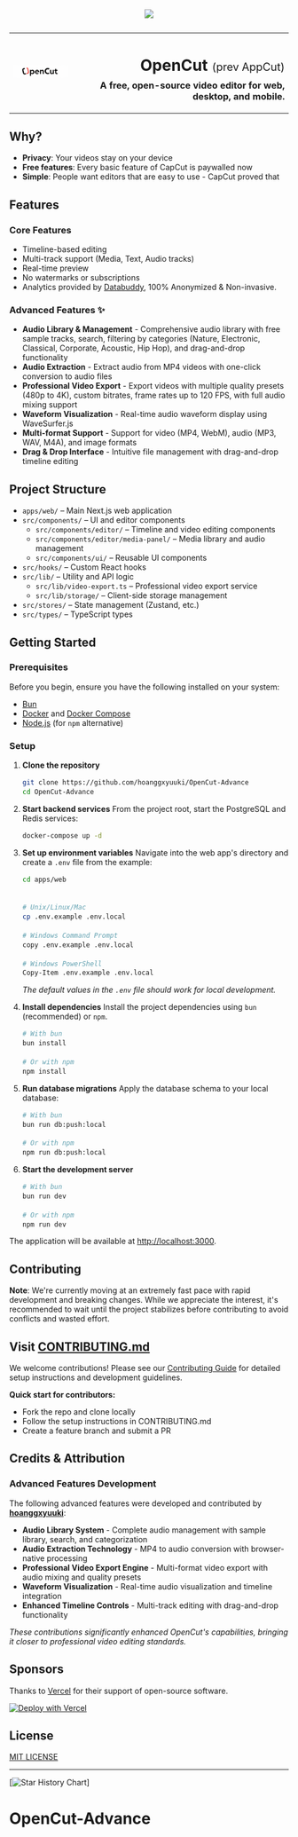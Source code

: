 <h1 align="center">
    <img src="https://readme-typing-svg.herokuapp.com/?font=Righteous&size=35&center=true&vCenter=true&width=500&height=70&duration=4000&lines=Remake+By+hoanggxyuuki;" />
</h1>
<table width="100%">
  <tr>
    <td align="left" width="120">
      <img src="apps/web/public/logo.png" alt="OpenCut Logo" width="100" />
    </td>
    <td align="right">
      <h1>OpenCut <span style="font-size: 0.7em; font-weight: normal;">(prev AppCut)</span></h1>
      <h3 style="margin-top: -10px;">A free, open-source video editor for web, desktop, and mobile.</h3>
    </td>
  </tr>
</table>

## Why?

- **Privacy**: Your videos stay on your device
- **Free features**: Every basic feature of CapCut is paywalled now
- **Simple**: People want editors that are easy to use - CapCut proved that

## Features

### Core Features
- Timeline-based editing
- Multi-track support (Media, Text, Audio tracks)
- Real-time preview
- No watermarks or subscriptions
- Analytics provided by [Databuddy](https://www.databuddy.cc?utm_source=opencut), 100% Anonymized & Non-invasive.

### Advanced Features ✨
- **Audio Library & Management** - Comprehensive audio library with free sample tracks, search, filtering by categories (Nature, Electronic, Classical, Corporate, Acoustic, Hip Hop), and drag-and-drop functionality
- **Audio Extraction** - Extract audio from MP4 videos with one-click conversion to audio files
- **Professional Video Export** - Export videos with multiple quality presets (480p to 4K), custom bitrates, frame rates up to 120 FPS, with full audio mixing support
- **Waveform Visualization** - Real-time audio waveform display using WaveSurfer.js
- **Multi-format Support** - Support for video (MP4, WebM), audio (MP3, WAV, M4A), and image formats
- **Drag & Drop Interface** - Intuitive file management with drag-and-drop timeline editing

## Project Structure

- `apps/web/` – Main Next.js web application
- `src/components/` – UI and editor components
  - `src/components/editor/` – Timeline and video editing components
  - `src/components/editor/media-panel/` – Media library and audio management
  - `src/components/ui/` – Reusable UI components
- `src/hooks/` – Custom React hooks
- `src/lib/` – Utility and API logic
  - `src/lib/video-export.ts` – Professional video export service
  - `src/lib/storage/` – Client-side storage management
- `src/stores/` – State management (Zustand, etc.)
- `src/types/` – TypeScript types

## Getting Started

### Prerequisites

Before you begin, ensure you have the following installed on your system:

- [Bun](https://bun.sh/docs/installation)
- [Docker](https://docs.docker.com/get-docker/) and [Docker Compose](https://docs.docker.com/compose/install/)
- [Node.js](https://nodejs.org/en/) (for `npm` alternative)

### Setup

1.  **Clone the repository**

    ```bash
    git clone https://github.com/hoanggxyuuki/OpenCut-Advance
    cd OpenCut-Advance
    ```

2.  **Start backend services**
    From the project root, start the PostgreSQL and Redis services:

    ```bash
    docker-compose up -d
    ```

3.  **Set up environment variables**
    Navigate into the web app's directory and create a `.env` file from the example:

    ```bash
    cd apps/web


    # Unix/Linux/Mac
    cp .env.example .env.local

    # Windows Command Prompt
    copy .env.example .env.local

    # Windows PowerShell
    Copy-Item .env.example .env.local
    ```

    _The default values in the `.env` file should work for local development._

4.  **Install dependencies**
    Install the project dependencies using `bun` (recommended) or `npm`.

    ```bash
    # With bun
    bun install

    # Or with npm
    npm install
    ```

5.  **Run database migrations**
    Apply the database schema to your local database:

    ```bash
    # With bun
    bun run db:push:local

    # Or with npm
    npm run db:push:local
    ```

6.  **Start the development server**

    ```bash
    # With bun
    bun run dev

    # Or with npm
    npm run dev
    ```

The application will be available at [http://localhost:3000](http://localhost:3000).

## Contributing

**Note**: We're currently moving at an extremely fast pace with rapid development and breaking changes. While we appreciate the interest, it's recommended to wait until the project stabilizes before contributing to avoid conflicts and wasted effort.

## Visit [CONTRIBUTING.md](.github/CONTRIBUTING.md)

We welcome contributions! Please see our [Contributing Guide](.github/CONTRIBUTING.md) for detailed setup instructions and development guidelines.

**Quick start for contributors:**

- Fork the repo and clone locally
- Follow the setup instructions in CONTRIBUTING.md
- Create a feature branch and submit a PR

## Credits & Attribution

### Advanced Features Development
The following advanced features were developed and contributed by **[hoanggxyuuki](https://github.com/hoanggxyuuki)**:

- **Audio Library System** - Complete audio management with sample library, search, and categorization
- **Audio Extraction Technology** - MP4 to audio conversion with browser-native processing
- **Professional Video Export Engine** - Multi-format video export with audio mixing and quality presets
- **Waveform Visualization** - Real-time audio visualization and timeline integration
- **Enhanced Timeline Controls** - Multi-track editing with drag-and-drop functionality

*These contributions significantly enhanced OpenCut's capabilities, bringing it closer to professional video editing standards.*

## Sponsors

Thanks to [Vercel](https://vercel.com?utm_source=github-opencut&utm_campaign=oss) for their support of open-source software.

[![Deploy with Vercel](https://vercel.com/button)](https://vercel.com/new/clone?repository-url=https%3A%2F%2Fgithub.com%2Fhoanggxyuuki%2FOpenCut-Advance)

## License

[MIT LICENSE](LICENSE)

---

[![Star History Chart](https://api.star-history.com/svg?repos=opencut-app/opencut&type=Date)]
# OpenCut-Advance
